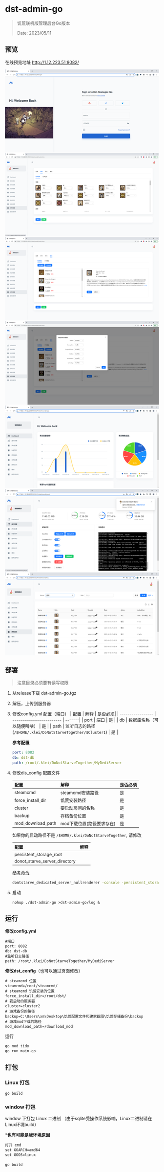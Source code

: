 # dst-admin-go
> 饥荒联机版管理后台Go版本
>
> Date: 2023/05/11


## 预览

在线预览地址 http://1.12.223.51:8082/

![首页效果](./doc/登录.png)
![首页效果](./doc/房间.png)
![首页效果](./doc/mod.png)
![首页效果](./doc/mod配置.png)
![统计效果](./doc/统计.png)
![面板效果](./doc/面板.png)
![日志效果](./doc/日志.png)

## 部署
> 注意目录必须要有读写权限

1. 从release下载 dst-admin-go.tgz

2. 解压，上传到服务器

3. 修改config.yml 配置（端口）
    | 配置              | 解释                      | 是否必须|
    | ----------------- | ------------------------- | -------|
    | port          | 端口          | 是 |
    | db | 数据库名称（可以随便叫啥）              | 是 |
    | path           | 监听日志的路径(`/$HOME/.klei/DoNotStarveTogether/$Cluster1`)          | 是 |

    **参考配置**
    ```yml
    port: 8082
    db: dst-db
    path: /root/.klei/DoNotStarveTogether/MyDediServer
    ```

4. 修改dis_config 配置文件
   
    | 配置              | 解释                      | 是否必须|
    | ----------------- | ------------------------- | -------|
    | steamcmd          | steamcmd安装路径          | 是 |
    | force_install_dir | 饥荒安装路径              | 是 |
    | cluster           | 要启动房间的名称          | 是 |
    | backup            | 存档备份位置              | 是 |
    | mod_download_path | mod下载位置(路径要求存在) | 是 |
    
    
    
    如果你的启动路径不是 ` /$HOME/.klei/DoNotStarveTogether `, 请修改

    | 配置                          | 解释 |
    | ----------------------------- | ---- |
    | persistent_storage_root       |      |
    | donot_starve_server_directory |      |
    
    [参考命令](https://dontstarve.fandom.com/zh/wiki/%E5%A4%9A%E4%BA%BA%E7%89%88%E9%A5%A5%E8%8D%92%E7%8B%AC%E7%AB%8B%E6%9C%8D%E5%8A%A1%E5%99%A8?variant=zh#%E5%90%AF%E5%8A%A8%E5%8F%82%E6%95%B0)
    
    ```sh
    dontstarve_dedicated_server_nullrenderer -console -persistent_storage_root " + persistent_storage_root + "-conf_dir " + donot_starve_server_directory + " -cluster " + cluster + " -shard " + DST_CAVES + " ;"
    ```
    
    
    
5. 启动
    
    ```
    nohup ./dst-admin-go >dst-admin-go/log &
    ```
    
    

## 运行

**修改config.yml**
```
#端口
port: 8082
db: dst-db
#监听日志路径
path: /root/.klei/DoNotStarveTogether/MyDediServer
```

**修改dst_config**（也可以通过页面修改）
```
# steamcmd 位置
steamcmd=/root/steamcmd/
# steamcmd 饥荒安装的位置
force_install_dir=/root/dst/
# 要启动的服务器
cluster=cluster2
# 游戏备份的路径
backup=C:\Users\xm\Desktop\饥荒配置文件和建家截图\饥荒存储备份\backup
# 游戏mod下载的路径
mod_download_path=/download_mod
```

运行
```
go mod tidy
go run main.go
```

## 打包

### Linux 打包
```sh
go build
```

### window 打包

window 下打包 Linux 二进制 （由于sqlite受操作系统影响，Linux二进制请在Linux环境build）

***也有可能是我环境原因**

```
打开 cmd
set GOARCH=amd64
set GOOS=linux

go build
```
